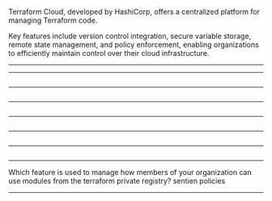 




Terraform Cloud, developed by HashiCorp, offers a centralized platform for managing Terraform code.

Key features include version control integration, secure variable storage, remote state management, and policy enforcement, enabling organizations to efficiently maintain control over their cloud infrastructure.



__________________________________________________________________________________________







__________________________________________________________________________________________






```bash

```



__________________________________________________________________________________________






```bash

```



__________________________________________________________________________________________






```bash

```



__________________________________________________________________________________________






```bash

```



__________________________________________________________________________________________






```bash

```



__________________________________________________________________________________________






```bash

```



__________________________________________________________________________________________





Which feature is used to manage how members of your organization can use modules from the terraform private registry?    sentien policies



__________________________________________________________________________________________
